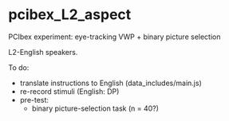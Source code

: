 # pcibex_L2_aspect

PCIbex experiment: eye-tracking VWP + binary picture selection 

L2-English speakers.

To do:

- translate instructions to English (data_includes/main.js)
- re-record stimuli (English: DP)
- pre-test:
  - binary picture-selection task (n = 40?)

